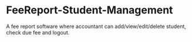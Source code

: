 # FeeReport-Student-Management
A fee report software where  accountant can add/view/edit/delete student, check due fee and logout.
